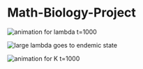 # Math-Biology-Project

![animation for lambda t=1000](https://github.com/seanwhite674/Math-Biology-Project/assets/110498155/fb8d5c42-e6d6-4215-810d-78b973eca000)

![large lambda goes to endemic state](https://github.com/seanwhite674/Math-Biology-Project/assets/110498155/058ef232-228d-45b3-a02a-ecb8ad5887e1)

![animation for K t=1000](https://github.com/seanwhite674/Math-Biology-Project/assets/110498155/c840b5d6-96f1-4014-95a0-f686d33e140a)
